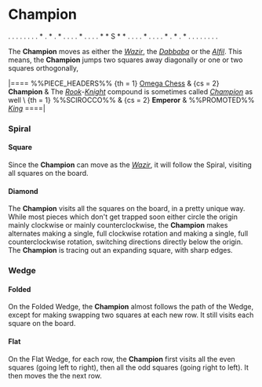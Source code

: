 # Champion

<div class = "movement">
. . . . . . .
. * . * . * .
. . . * . . .
. * * S * * .
. . . * . . .
. * . * . * .
. . . . . . .
</div>

The **Champion** moves as either the [*Wazir*](wazir.html), the 
[*Dabbaba*](dabbaba.html) or the [*Alfil*](alfil.html). This means,
the **Champion** jumps two squares away diagonally or one or
two squares orthogonally,

|====
%%PIECE_HEADERS%%
  {th = 1}  [Omega Chess](#wiki)
& {cs = 2}  **Champion**
&           The [*Rook*](rook.html)-[*Knight*](knight.html) compound
            is sometimes called [*Champion*](chancellor.html?piece=champion)
            as well \\
  {th = 1}  %%SCIROCCO%%
& {cs = 2}  **Emperor**
&           %%PROMOTED%% [*King*](king.html)
====|

### Spiral

#### Square

Since the **Champion** can move as the [*Wazir*](wazir.html), it
will follow the Spiral, visiting all squares on the board.

#### Diamond

The **Champion** visits all the squares on the board, in a pretty unique
way. While most pieces which don't get trapped soon either circle the
origin mainly clockwise or mainly counterclockwise, the **Champion** makes
alternates making a single, full clockwise rotation and making a single, full
counterclockwise rotation, switching directions directly below the origin.
The **Champion** is tracing out an expanding square, with sharp edges.

### Wedge

#### Folded

On the Folded Wedge, the **Champion** almost follows the path of the Wedge,
except for making swapping two squares at each new row. It still visits
each square on the board.

#### Flat

On the Flat Wedge, for each row, the **Champion** first visits all the even
squares (going left to right), then all the odd squares (going right to left).
It then moves the the next row.
